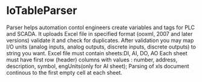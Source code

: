 # IoTableParser
Parser helps automation contol engіneers create variables and tags for PLC and SCADA.
It uploads Excel file in specified format (ooxml, 2007 and later versions) validate it and check for duplicates.
After validation you may map I/O units (analog inputs, analog outputs, discrete inputs, discrete outputs)
to string you want.
Excel file must contain sheets:DI, AI, DO, AO
 Each sheet must have first row (header) columns with values : number, address, description, symbol, engUnits(only for AI sheet);
 Parsing of xls document continous to the first empty cell at each sheet.

